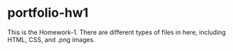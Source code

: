 # portfolio-hw1
This is the Homework-1. There are different types of files in here, including HTML, CSS, and .png images. 
